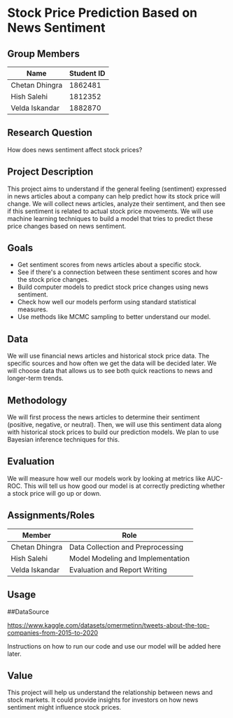 # Stock Price Prediction Based on News Sentiment

## Group Members

| Name             | Student ID |
| ---------------- | ---------- |
| Chetan Dhingra   | 1862481    |
| Hish Salehi      | 1812352    |
| Velda Iskandar   | 1882870    |

## Research Question

How does news sentiment affect stock prices?

## Project Description

This project aims to understand if the general feeling (sentiment) expressed in news articles about a company can help predict how its stock price will change. We will collect news articles, analyze their sentiment, and then see if this sentiment is related to actual stock price movements. We will use machine learning techniques to build a model that tries to predict these price changes based on news sentiment.

## Goals

* Get sentiment scores from news articles about a specific stock.
* See if there's a connection between these sentiment scores and how the stock price changes.
* Build computer models to predict stock price changes using news sentiment.
* Check how well our models perform using standard statistical measures.
* Use methods like MCMC sampling to better understand our model.

## Data

We will use financial news articles and historical stock price data. The specific sources and how often we get the data will be decided later. We will choose data that allows us to see both quick reactions to news and longer-term trends.

## Methodology

We will first process the news articles to determine their sentiment (positive, negative, or neutral). Then, we will use this sentiment data along with historical stock prices to build our prediction models. We plan to use Bayesian inference techniques for this.

## Evaluation

We will measure how well our models work by looking at metrics like AUC-ROC. This will tell us how good our model is at correctly predicting whether a stock price will go up or down.

## Assignments/Roles

| Member           | Role                                      |
| ---------------- | ----------------------------------------- |
| Chetan Dhingra   | Data Collection and Preprocessing         |
| Hish Salehi      | Model Modeling and Implementation         |
| Velda Iskandar   | Evaluation and Report Writing             |

## Usage






##DataSource

https://www.kaggle.com/datasets/omermetinn/tweets-about-the-top-companies-from-2015-to-2020

Instructions on how to run our code and use our model will be added here later.

## Value

This project will help us understand the relationship between news and stock markets. It could provide insights for investors on how news sentiment might influence stock prices.
